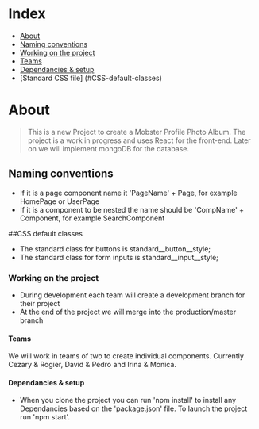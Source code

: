 # Index
- [About](#About)
- [Naming conventions](#Naming-conventions)
- [Working on the project](#Working-on-the-project)
- [Teams](#Teams)
- [Dependancies & setup](#Dependancies-&-setup)
- [Standard CSS file] (#CSS-default-classes)


# About
>This is a new Project to create a Mobster Profile Photo Album. The project is a work in progress
>and uses React for the front-end. Later on we will implement mongoDB for the database.


## Naming conventions
- If it is a page component name it 'PageName' + Page, for example HomePage or UserPage
- If it is a component to be nested the name should be 'CompName' + Component, for example SearchComponent

##CSS default classes
- The standard class for buttons is standard__button__style;
- The standard class for form inputs is standard__input__style;

### Working on the project
- During development each team will create a development branch for their project
- At the end of the project we will merge into the production/master branch


#### Teams
We will work in teams of two to create individual components. Currently Cezary & Rogier,
David & Pedro and Irina & Monica.


#### Dependancies & setup
- When you clone the project you can run 'npm install' to install any Dependancies based on the 'package.json' file. To launch the project run 'npm start'.
